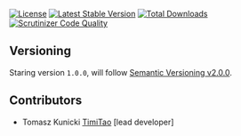 [![License](https://poser.pugx.org/aggrego/event-store/license.svg)](https://packagist.org/packages/aggrego/event-store)
[![Latest Stable Version](https://poser.pugx.org/aggrego/event-store/v/stable.svg)](https://packagist.org/packages/aggrego/event-store)
[![Total Downloads](https://poser.pugx.org/aggrego/event-store/downloads.svg)](https://packagist.org/packages/aggrego/event-store)
[![Scrutinizer Code Quality](https://scrutinizer-ci.com/g/aggrego/event-store/badges/quality-score.png?b=master)](https://scrutinizer-ci.com/g/aggrego/event-store/?branch=master)

## Versioning
 
Staring version ``1.0.0``, will follow [Semantic Versioning v2.0.0](http://semver.org/spec/v2.0.0.html).

## Contributors

* Tomasz Kunicki [TimiTao](http://github.com/timiTao) [lead developer]